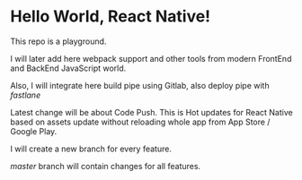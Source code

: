# Hello World, React Native!

This repo is a playground.

I will later add here webpack support and other tools from modern FrontEnd and BackEnd JavaScript world.

Also, I will integrate here build pipe using Gitlab, also deploy pipe with *fastlane*

Latest change will be about Code Push. This is Hot updates for React Native based on assets update without reloading whole app from App Store / Google Play.

I will create a new branch for every feature.

*master* branch will contain changes for all features. 
